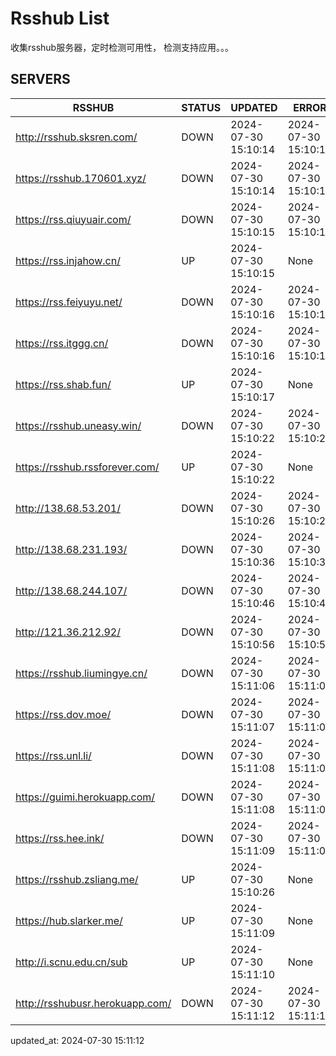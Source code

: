 # Rsshub List

收集rsshub服务器，定时检测可用性， 检测支持应用。。。


## SERVERS

|  RSSHUB   | STATUS  | UPDATED  | ERROR  | TWITTER |  
|  ----  | ----  | ----  | ----  | ---- |  
| http://rsshub.sksren.com/ | DOWN | 2024-07-30 15:10:14 | 2024-07-30 15:10:14 |  
| https://rsshub.170601.xyz/ | DOWN | 2024-07-30 15:10:14 | 2024-07-30 15:10:14 |  
| https://rss.qiuyuair.com/ | DOWN | 2024-07-30 15:10:15 | 2024-07-30 15:10:15 |  
| https://rss.injahow.cn/ | UP | 2024-07-30 15:10:15 | None ||  
| https://rss.feiyuyu.net/ | DOWN | 2024-07-30 15:10:16 | 2024-07-30 15:10:16 |  
| https://rss.itggg.cn/ | DOWN | 2024-07-30 15:10:16 | 2024-07-30 15:10:16 |  
| https://rss.shab.fun/ | UP | 2024-07-30 15:10:17 | None ||  
| https://rsshub.uneasy.win/ | DOWN | 2024-07-30 15:10:22 | 2024-07-30 15:10:22 |  
| https://rsshub.rssforever.com/ | UP | 2024-07-30 15:10:22 | None ||  
| http://138.68.53.201/ | DOWN | 2024-07-30 15:10:26 | 2024-07-30 15:10:26 |  
| http://138.68.231.193/ | DOWN | 2024-07-30 15:10:36 | 2024-07-30 15:10:36 |  
| http://138.68.244.107/ | DOWN | 2024-07-30 15:10:46 | 2024-07-30 15:10:46 |  
| http://121.36.212.92/ | DOWN | 2024-07-30 15:10:56 | 2024-07-30 15:10:56 |  
| https://rsshub.liumingye.cn/ | DOWN | 2024-07-30 15:11:06 | 2024-07-30 15:11:06 |  
| https://rss.dov.moe/ | DOWN | 2024-07-30 15:11:07 | 2024-07-30 15:11:07 |  
| https://rss.unl.li/ | DOWN | 2024-07-30 15:11:08 | 2024-07-30 15:11:08 |  
| https://guimi.herokuapp.com/ | DOWN | 2024-07-30 15:11:08 | 2024-07-30 15:11:08 |  
| https://rss.hee.ink/ | DOWN | 2024-07-30 15:11:09 | 2024-07-30 15:11:09 |  
| https://rsshub.zsliang.me/ | UP | 2024-07-30 15:10:26 | None |OK|  
| https://hub.slarker.me/ | UP | 2024-07-30 15:11:09 | None ||  
| http://i.scnu.edu.cn/sub | UP | 2024-07-30 15:11:10 | None ||  
| http://rsshubusr.herokuapp.com/ | DOWN | 2024-07-30 15:11:12 | 2024-07-30 15:11:12 |  
  

updated_at: 2024-07-30 15:11:12  
